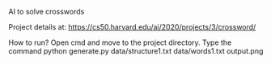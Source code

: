 AI to solve crosswords

Project details at: https://cs50.harvard.edu/ai/2020/projects/3/crossword/

How to run?
Open cmd and move to the project directory. Type the command python generate.py data/structure1.txt data/words1.txt output.png

